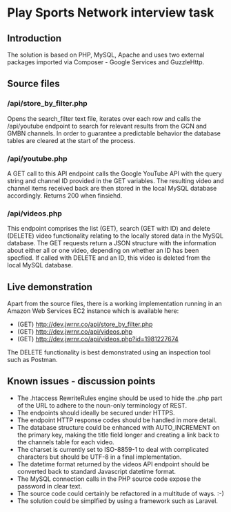 # Play Sports Network interview task

## Introduction

The solution is based on PHP, MySQL, Apache and uses two external packages imported via Composer - Google Services and GuzzleHttp.

## Source files

### /api/store_by_filter.php

Opens the search_filter text file, iterates over each row and calls the /api/youtube endpoint to search for relevant results from the GCN and GMBN channels. In order to guarantee a predictable behavior the database tables are cleared at the start of the process.

### /api/youtube.php

A GET call to this API endpoint calls the Google YouTube API with the query string and channel ID provided in the GET variables. The resulting video and channel items received back are then stored in the local MySQL database accordingly. Returns 200 when finsiehd.

### /api/videos.php

This endpoint comprises the list (GET), search (GET with ID) and delete (DELETE) video functionality relating to the locally stored data in the MySQL database. The GET requests return a JSON structure with the information about either all or one video, depending on whether an ID has been specfied. If called with DELETE and an ID, this video is deleted from the local MySQL database.

## Live demonstration

Apart from the source files, there is a working implementation running in an Amazon Web Services EC2 instance which is available here:

* (GET) http://dev.jwrnr.co/api/store_by_filter.php
* (GET) http://dev.jwrnr.co/api/videos.php
* (GET) http://dev.jwrnr.co/api/videos.php?id=1981227674

The DELETE functionality is best demonstrated using an inspection tool such as Postman.

## Known issues - discussion points

* The .htaccess RewriteRules engine should be used to hide the .php part of the URL to adhere to the noun-only terminology of REST.
* The endpoints should ideally be secured under HTTPS.
* The endpoint HTTP response codes should be handled in more detail.
* The database structure could be enhanced with AUTO_INCREMENT on the primary key, making the title field longer and creating a link back to the channels table for each video.
* The charset is currently set to ISO-8859-1 to deal with complicated characters but should be UTF-8 in a final implementation.
* The datetime format returned by the videos API endpoint should be converted back to standard Javascript datetime format.
* The MySQL connection calls in the PHP source code expose the password in clear text.
* The source code could certainly be refactored in a multitude of ways. :-)
* The solution could be simplfied by using a framework such as Laravel.